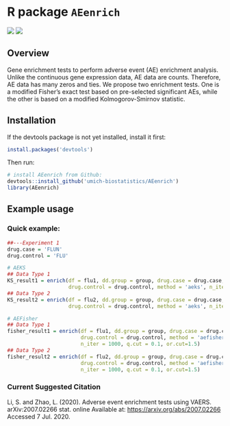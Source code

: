 
<!-- README.md is generated from README.Rmd. Please edit that file -->

# R package `AEenrich`

[![](https://img.shields.io/badge/devel%20version-1.0.0-blue.svg)](https://github.com/umich-biostatistics/AEenrich)
[![](https://img.shields.io/github/languages/code-size/umich-biostatistics/AEenrich.svg)](https://github.com/umich-biostatistics/AEenrich)

## Overview

Gene enrichment tests to perform adverse event (AE) enrichment analysis.
Unlike the continuous gene expression data, AE data are counts.
Therefore, AE data has many zeros and ties. We propose two enrichment
tests. One is a modified Fisher’s exact test based on pre-selected
significant AEs, while the other is based on a modified
Kolmogorov-Smirnov statistic.

## Installation

If the devtools package is not yet installed, install it first:

``` r
install.packages('devtools')
```

Then run:

``` r
# install AEenrich from Github:
devtools::install_github('umich-biostatistics/AEenrich') 
library(AEenrich)
```

## Example usage

### Quick example:

``` r
##---Experiment 1 
drug.case = 'FLUN'
drug.control = 'FLU'

# AEKS
## Data Type 1
KS_result1 = enrich(df = flu1, dd.group = group, drug.case = drug.case, 
                    drug.control = drug.control, method = 'aeks', n_iter = 1000)
## Data Type 2
KS_result2 = enrich(df = flu2, dd.group = group, drug.case = drug.case, 
                    drug.control = drug.control, method = 'aeks', n_iter = 1000)

# AEFisher
## Data Type 1
fisher_result1 = enrich(df = flu1, dd.group = group, drug.case = drug.case, 
                        drug.control = drug.control, method = 'aefisher', 
                        n_iter = 1000, q.cut = 0.1, or.cut=1.5)
## Data Type 2
fisher_result2 = enrich(df = flu2, dd.group = group, drug.case = drug.case, 
                        drug.control = drug.control, method = 'aefisher', 
                        n_iter = 1000, q.cut = 0.1, or.cut=1.5)
```

### Current Suggested Citation

Li, S. and Zhao, L. (2020). Adverse event enrichment tests using VAERS.
arXiv:2007.02266 stat. online Available at:
<https://arxiv.org/abs/2007.02266> Accessed 7 Jul. 2020.
